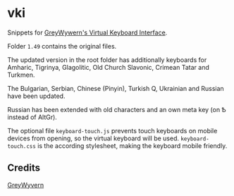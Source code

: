 # vki
Snippets for [GreyWywern's Virtual Keyboard Interface](http://www.greywyvern.com/code/javascript/keyboard).

Folder `1.49` contains the original files.

The updated version in the root folder has additionally keyboards for Amharic, Tigrinya, Glagolitic, Old Church Slavonic, Crimean Tatar and Turkmen.

The Bulgarian, Serbian, Chinese (Pinyin), Turkish Q, Ukrainian and Russian have been updated.

Russian has been extended with old characters and an own meta key (on Ѣ instead of AltGr).

The optional file `keyboard-touch.js` prevents touch keyboards on mobile devices from opening, so the virtual keyboard will be used. `keyboard-touch.css` is the according stylesheet, making the keyboard mobile friendly.

Credits
-------

[GreyWyvern](http://www.greywyvern.com/code/javascript/keyboard)
